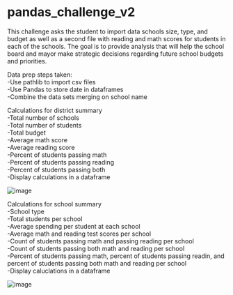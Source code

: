 # pandas_challenge_v2

This challenge asks the student to import data schools size, type, and budget as well as a second file with reading and math scores for students in each of the schools. The goal is to provide analysis that will help the school board and mayor make strategic decisions regarding future school budgets and priorities.

Data prep steps taken:  
-Use pathlib to import csv files  
-Use Pandas to store date in dataframes  
-Combine the data sets merging on school name  

Calculations for district summary  
-Total number of schools  
-Total number of students  
-Total budget  
-Average math score  
-Average reading score  
-Percent of students passing math  
-Percent of students passing reading  
-Percent of students passing both  
-Display calculations in a dataframe  

![image](https://github.com/user-attachments/assets/620d3232-89a2-41b5-b2d4-81f3cca5eb9f)

Calculations for school summary  
-School type  
-Total students per school  
-Average spending per student at each school  
-Average math and reading test scores per school  
-Count of students passing math and passing reading per school  
-Count of students passing both math and reading per school  
-Percent of students passing math, percent of students passing readin, and percent of students passing both math and reading per school  
-Display caluclations in a dataframe  

![image](https://github.com/user-attachments/assets/b99c858a-c36d-4d5c-b1a0-935a1b9c8628)
